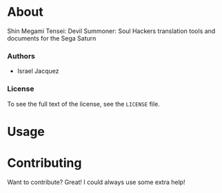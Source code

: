 About
=====
  Shin Megami Tensei: Devil Summoner: Soul Hackers translation tools and documents for the Sega Saturn

### Authors
 * Israel Jacquez

### License
  To see the full text of the license, see the `LICENSE` file.

Usage
=====

Contributing
============

Want to contribute? Great! I could always use some extra help!
